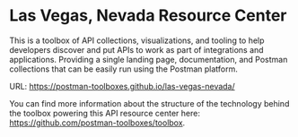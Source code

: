 # Las Vegas, Nevada Resource Center
This is a toolbox of API collections, visualizations, and tooling to help developers discover and put APIs to work as part of integrations and applications. Providing a single landing page, documentation, and Postman collections that can be easily run using the Postman platform.

URL: https://postman-toolboxes.github.io/las-vegas-nevada/

You can find more information about the structure of the technology behind the toolbox powering this API resource center here: https://github.com/postman-toolboxes/toolbox.
